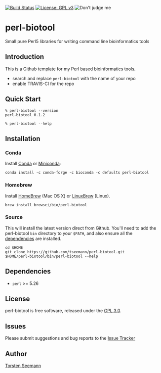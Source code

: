 [![Build Status](https://travis-ci.org/tseemann/perl-biotool.svg?branch=master)](https://travis-ci.org/tseemann/perl-biotool)
[![License: GPL v3](https://img.shields.io/badge/License-GPL%20v3-blue.svg)](https://www.gnu.org/licenses/gpl-3.0)
![Don't judge me](https://img.shields.io/badge/Language-Perl_5-steelblue.svg)

# perl-biotool
Small pure Perl5 libraries for writing command line bioinformatics tools

## Introduction

This is a Github template for my Perl based bioinformatics tools.

* search and replace `perl-biotool` with the name of your repo
* enable TRAVIS-CI for the repo

## Quick Start

```
% perl-biotool --version
perl-biotool 0.1.2

% perl-biotool --help

```

## Installation

### Conda
Install [Conda](https://conda.io/docs/) or [Miniconda](https://conda.io/miniconda.html):
```
conda install -c conda-forge -c bioconda -c defaults perl-biotool
```

### Homebrew
Install [HomeBrew](http://brew.sh/) (Mac OS X) or [LinuxBrew](http://linuxbrew.sh/) (Linux).
```
brew install brewsci/bio/perl-biotool
```

### Source
This will install the latest version direct from Github.
You'll need to add the perl-biotool `bin` directory to your `$PATH`,
and also ensure all the [dependencies](#Dependencies) are installed.
```
cd $HOME
git clone https://github.com/tseemann/perl-biotool.git
$HOME/perl-biotool/bin/perl-biotool --help
```

## Dependencies

* `perl` >= 5.26

## License

perl-biotool is free software, released under the
[GPL 3.0](https://raw.githubusercontent.com/tseemann/perl-biotool/master/LICENSE).

## Issues

Please submit suggestions and bug reports to the
[Issue Tracker](https://github.com/tseemann/perl-biotool/issues)

## Author

[Torsten Seemann](https://twitter.com/torstenseemann)
